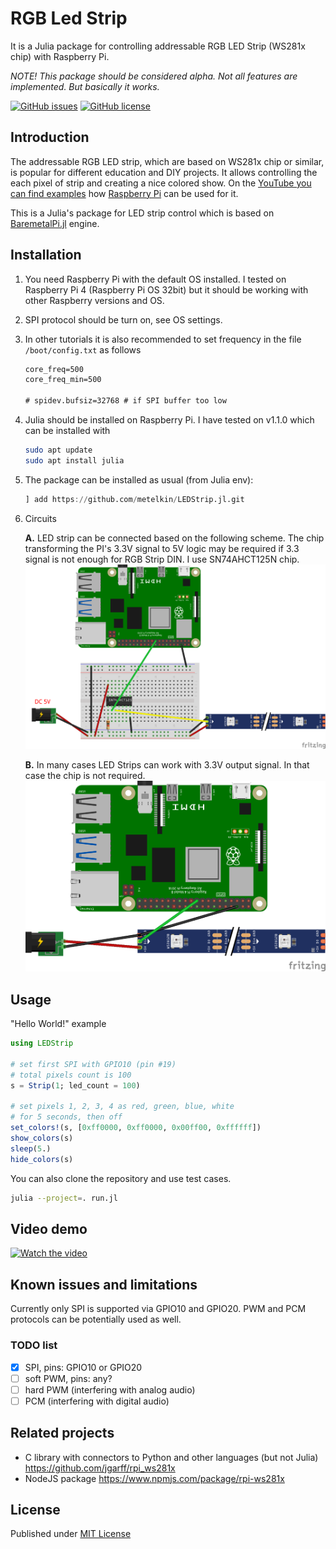 # RGB Led Strip

It is a Julia package for controlling addressable RGB LED Strip (WS281x chip) with Raspberry Pi. 

*NOTE! This package should be considered alpha. Not all features are implemented. But basically it works.*

[![GitHub issues](https://img.shields.io/github/issues/metelkin/LEDStrip.jl.svg)](https://GitHub.com/metelkin/LEDStrip.jl/issues/)
[![GitHub license](https://img.shields.io/github/license/metelkin/LEDStrip.jl.svg)](https://github.com/metelkin/LEDStrip.jl/blob/master/LICENSE)

## Introduction

The addressable RGB LED strip, which are based on WS281x chip or similar, is popular for different education and DIY projects.
It allows controlling the each pixel of strip and creating a nice colored show. On the [YouTube you can find examples](https://www.youtube.com/results?search_query=addressable+led+strip+raspberry+pi) how [Raspberry Pi](https://www.raspberrypi.org/) can be used for it.

This is a Julia's package for LED strip control which is based on [BaremetalPi.jl](https://github.com/ronisbr/BaremetalPi.jl) engine.

## Installation

1. You need Raspberry Pi with the default OS installed.
    I tested on Raspberry Pi 4 (Raspberry Pi OS 32bit) but it should be working with other Raspberry versions and OS.
1. SPI protocol should be turn on, see OS settings.
1. In other tutorials it is also recommended to set frequency in the file `/boot/config.txt` as follows
    ```txt
    core_freq=500
    core_freq_min=500

    # spidev.bufsiz=32768 # if SPI buffer too low
    ```
1. Julia should be installed on Raspberry Pi. 
    I have tested on v1.1.0 which can be installed with
    ```sh
    sudo apt update
    sudo apt install julia
    ```

1. The package can be installed as usual (from Julia env):

    ```julia
    ] add https://github.com/metelkin/LEDStrip.jl.git
    ```

1. Circuits

    **A.** LED strip can be connected based on the following scheme.
    The chip transforming the PI's 3.3V signal to 5V logic may be required if 3.3 signal is not enough for RGB Strip DIN. I use SN74AHCT125N chip.
    ![scheme-chip](./scheme-chip.png)

    **B.** In many cases LED Strips can work with 3.3V output signal. In that case the chip is not required.
    ![scheme-no-chip](./scheme-no-chip.png)

## Usage

"Hello World!" example

```julia
using LEDStrip

# set first SPI with GPIO10 (pin #19)
# total pixels count is 100
s = Strip(1; led_count = 100) 

# set pixels 1, 2, 3, 4 as red, green, blue, white
# for 5 seconds, then off
set_colors!(s, [0xff0000, 0xff0000, 0x00ff00, 0xffffff])
show_colors(s)
sleep(5.)
hide_colors(s)
```

You can also clone the repository and use test cases.

```sh
julia --project=. run.jl
```

## Video demo
[![Watch the video](https://img.youtube.com/vi/0c5QVqN6y7E/maxresdefault.jpg)](https://youtu.be/0c5QVqN6y7E)

## Known issues and limitations

Currently only SPI is supported via GPIO10 and GPIO20.
PWM and PCM protocols can be potentially used as well.

### TODO list

- [x] SPI, pins: GPIO10 or GPIO20
- [ ] soft PWM, pins: any?
- [ ] hard PWM (interfering with analog audio)
- [ ] PCM (interfering with digital audio)

## Related projects

- C library with connectors to Python and other languages (but not Julia)
    <https://github.com/jgarff/rpi_ws281x>
- NodeJS package
    https://www.npmjs.com/package/rpi-ws281x


## License

Published under [MIT License](LICENSE)

